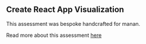 ## Create React App Visualization

This assessment was bespoke handcrafted for manan.

Read more about this assessment [here](https://react.eogresources.com)
